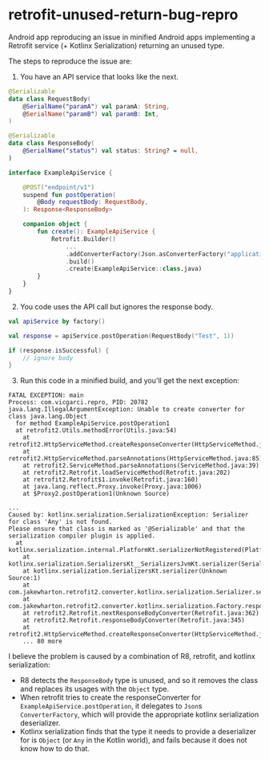 # retrofit-unused-return-bug-repro
Android app reproducing an issue in minified Android apps implementing a Retrofit service (+ Kotlinx Serialization) returning an unused type.

The steps to reproduce the issue are:

1. You have an API service that looks like the next.

```kotlin
@Serializable
data class RequestBody(
    @SerialName("paramA") val paramA: String,
    @SerialName("paramB") val paramB: Int,
)

@Serializable
data class ResponseBody(
    @SerialName("status") val status: String? = null,
)

interface ExampleApiService {

    @POST("endpoint/v1")
    suspend fun postOperation(
        @Body requestBody: RequestBody,
    ): Response<ResponseBody>

    companion object {
        fun create(): ExampleApiService {
            Retrofit.Builder()
                ...
                .addConverterFactory(Json.asConverterFactory("application/json".toMediaType())) // this plays a role here too
                .build()
                .create(ExampleApiService::class.java)
        }
    }
}
```

2. You code uses the API call but ignores the response body.

```kotlin
val apiService by factory()

val response = apiService.postOperation(RequestBody("Test", 1))

if (response.isSuccessful) {
    // ignore body
}
```

3. Run this code in a minified build, and you'll get the next exception:

```
FATAL EXCEPTION: main
Process: com.vicgarci.repro, PID: 20782
java.lang.IllegalArgumentException: Unable to create converter for class java.lang.Object
  for method ExampleApiService.postOperation1
  at retrofit2.Utils.methodError(Utils.java:54)
	at retrofit2.HttpServiceMethod.createResponseConverter(HttpServiceMethod.java:126)
	at retrofit2.HttpServiceMethod.parseAnnotations(HttpServiceMethod.java:85)
	at retrofit2.ServiceMethod.parseAnnotations(ServiceMethod.java:39)
	at retrofit2.Retrofit.loadServiceMethod(Retrofit.java:202)
	at retrofit2.Retrofit$1.invoke(Retrofit.java:160)
	at java.lang.reflect.Proxy.invoke(Proxy.java:1006)
	at $Proxy2.postOperation1(Unknown Source)

...
Caused by: kotlinx.serialization.SerializationException: Serializer for class 'Any' is not found.
Please ensure that class is marked as '@Serializable' and that the serialization compiler plugin is applied.                                                                                                  
  at kotlinx.serialization.internal.PlatformKt.serializerNotRegistered(Platform.kt:31)
	at kotlinx.serialization.SerializersKt__SerializersJvmKt.serializer(SerializersJvm.kt:77)
	at kotlinx.serialization.SerializersKt.serializer(Unknown Source:1)
	at com.jakewharton.retrofit2.converter.kotlinx.serialization.Serializer.serializer(Serializer.kt:21)
	at com.jakewharton.retrofit2.converter.kotlinx.serialization.Factory.responseBodyConverter(Factory.kt:26)
	at retrofit2.Retrofit.nextResponseBodyConverter(Retrofit.java:362)
	at retrofit2.Retrofit.responseBodyConverter(Retrofit.java:345)
	at retrofit2.HttpServiceMethod.createResponseConverter(HttpServiceMethod.java:124)
	... 80 more
```

I believe the problem is caused by a combination of R8, retrofit, and kotlinx serialization:

* R8 detects the `ResponseBody` type is unused, and so it removes the class and replaces its usages with the `Object` type.
* When retrofit tries to create the responseConverter for `ExampleApiService.postOperation`, it delegates to `Json`s `ConverterFactory`, which will provide the appropriate kotlinx serialization deserializer.
* Kotlinx serialization finds that the type it needs to provide a deserializer for is `Object` (or `Any` in the Kotlin world), and fails because it does not know how to do that.

